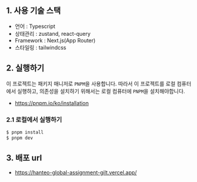 ## 1. 사용 기술 스택

- 언어 : Typescript
- 상태관리 : zustand, react-query
- Framework : Next.js(App Router)
- 스타일링 : tailwindcss

## 2. 실행하기

이 프로젝트는 패키지 매니저로 `PNPM`을 사용합니다. 따라서 이 프로젝트를 로컬 컴퓨터에서 실행하고, 의존성을 설치하기 위해서는 로컬 컴퓨터에 `PNPM`을 설치해야합니다.

- https://pnpm.io/ko/installation

### 2.1 로컬에서 실행하기

```bash
$ pnpm install
$ pnpm dev
```

## 3. 배포 url

- https://hanteo-global-assignment-gilt.vercel.app/
